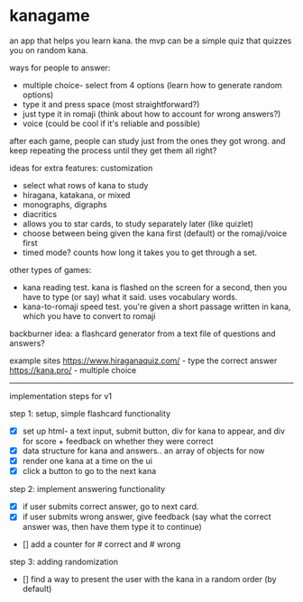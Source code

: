 # kanagame

an app that helps you learn kana.
the mvp can be a simple quiz that quizzes you on random kana.

ways for people to answer:

- multiple choice- select from 4 options (learn how to generate random options)
- type it and press space (most straightforward?)
- just type it in romaji (think about how to account for wrong answers?)
- voice (could be cool if it's reliable and possible)

after each game, people can study just from the ones they got wrong. and keep repeating the process until they get them all right?

ideas for extra features:
customization

- select what rows of kana to study
- hiragana, katakana, or mixed
- monographs, digraphs
- diacritics
- allows you to star cards, to study separately later (like quizlet)
- choose between being given the kana first (default) or the romaji/voice first
- timed mode? counts how long it takes you to get through a set.

other types of games:

- kana reading test. kana is flashed on the screen for a second, then you have to type (or say) what it said. uses vocabulary words.
- kana-to-romaji speed test. you're given a short passage written in kana, which you have to convert to romaji

backburner idea: a flashcard generator from a text file of questions and answers?

example sites
https://www.hiraganaquiz.com/ - type the correct answer
https://kana.pro/ - multiple choice

---

implementation steps for v1

step 1: setup, simple flashcard functionality

- [x] set up html- a text input, submit button, div for kana to appear, and div for score + feedback on whether they were correct
- [x] data structure for kana and answers.. an array of objects for now
- [x] render one kana at a time on the ui
- [x] click a button to go to the next kana

step 2: implement answering functionality

- [x] if user submits correct answer, go to next card.
- [x] if user submits wrong answer, give feedback (say what the correct answer was, then have them type it to continue)
- [] add a counter for # correct and # wrong

step 3: adding randomization

- [] find a way to present the user with the kana in a random order (by default)
